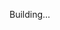 Building...

<!-- 
Colocar header nas páginas
Refatorar para tudo em inglês
Fazer login com github
Usar swr para consumir posts
-->

<!-- npm i -g yarn

npm i = yarn
npm i 'biblioteca' = yarn add 'biblioteca'
npm run dev = yarn dev  -->

